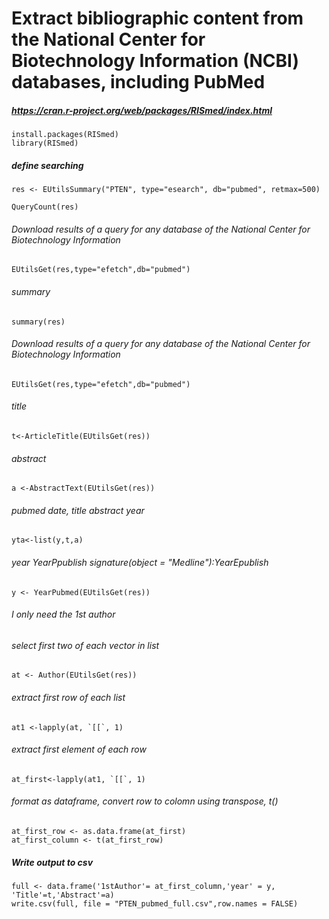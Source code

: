 # Extract bibliographic content from the National Center for Biotechnology Information (NCBI) databases, including PubMed
##### https://cran.r-project.org/web/packages/RISmed/index.html

    install.packages(RISmed)
    library(RISmed)
    
##### define searching 
    res <- EUtilsSummary("PTEN", type="esearch", db="pubmed", retmax=500)
    
    QueryCount(res) 

###### Download results of a query for any database of the National Center for Biotechnology Information
    EUtilsGet(res,type="efetch",db="pubmed")

###### summary
    summary(res)

######  Download results of a query for any database of the National Center for Biotechnology Information
    EUtilsGet(res,type="efetch",db="pubmed")

###### title
    t<-ArticleTitle(EUtilsGet(res))

###### abstract
    a <-AbstractText(EUtilsGet(res))
    
###### pubmed date, title abstract year
    yta<-list(y,t,a)
    
###### year YearPpublish signature(object = "Medline"):YearEpublish
    y <- YearPubmed(EUtilsGet(res))

###### I only need the 1st author 
###### select first two of each vector in list
    at <- Author(EUtilsGet(res))
###### extract first row of each list
    at1 <-lapply(at, `[[`, 1)
###### extract first element of each row
    at_first<-lapply(at1, `[[`, 1)
###### format as dataframe, convert row to colomn using transpose, t()
    at_first_row <- as.data.frame(at_first)
    at_first_column <- t(at_first_row)                              



##### Write output to csv
    full <- data.frame('1stAuthor'= at_first_column,'year' = y, 'Title'=t,'Abstract'=a)
    write.csv(full, file = "PTEN_pubmed_full.csv",row.names = FALSE)

